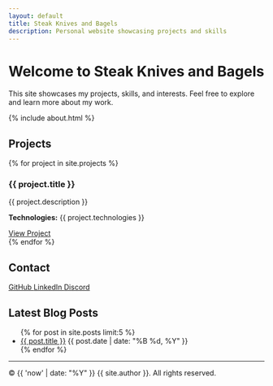 ```yaml
---
layout: default
title: Steak Knives and Bagels
description: Personal website showcasing projects and skills
---
```


# Welcome to Steak Knives and Bagels

This site showcases my projects, skills, and interests. Feel free to explore and learn more about my work.

{% include about.html %}

## Projects
{% for project in site.projects %}
  <div class="project">
    <h3>{{ project.title }}</h3>
    <p>{{ project.description }}</p>
    <p><strong>Technologies:</strong> {{ project.technologies }}</p>
    <a href="{{ project.url }}">View Project</a>
  </div>
{% endfor %}

## Contact
<section id="contact" class="section">
    <div class="container">
        <div class="contact-links">
            <a href="https://github.com/babytoad" class="social-link">
                <i class="fab fa-github"></i> GitHub
            </a>
            <a href="https://linkedin.com/in/[your-profile]" class="social-link">
                <i class="fab fa-linkedin"></i> LinkedIn
            </a>
            <a href="https://discord.com/users/[your-discord-id]" class="social-link">
                <i class="fab fa-discord"></i> Discord
            </a>
        </div>
    </div>
</section>

## Latest Blog Posts
<ul>
  {% for post in site.posts limit:5 %}
    <li>
      <a href="{{ post.url }}">{{ post.title }}</a>
      <span class="post-date">{{ post.date | date: "%B %d, %Y" }}</span>
    </li>
  {% endfor %}
</ul>

---
<footer>
  <p>© {{ 'now' | date: "%Y" }} {{ site.author }}. All rights reserved.</p>
</footer>